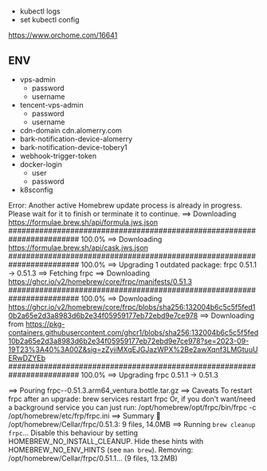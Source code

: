 # 

- kubectl logs
- set kubectl config

https://www.orchome.com/16641


## ENV

- vps-admin
  - password
  - username
- tencent-vps-admin
  - password
  - username
- cdn-domain cdn.alomerry.com
- bark-notification-device-alomerry
- bark-notification-device-tobery1
- webhook-trigger-token
- docker-login
  - user
  - password
- k8sconfig


Error: Another active Homebrew update process is already in progress.
Please wait for it to finish or terminate it to continue.
==> Downloading https://formulae.brew.sh/api/formula.jws.json
######################################################################## 100.0%
==> Downloading https://formulae.brew.sh/api/cask.jws.json
######################################################################## 100.0%
==> Upgrading 1 outdated package:
frpc 0.51.1 -> 0.51.3
==> Fetching frpc
==> Downloading https://ghcr.io/v2/homebrew/core/frpc/manifests/0.51.3
######################################################################## 100.0%
==> Downloading https://ghcr.io/v2/homebrew/core/frpc/blobs/sha256:132004b6c5c5f5fed10b2a65e2d3a8983d6b2e34f05959177eb72ebd9e7ce978
==> Downloading from https://pkg-containers.githubusercontent.com/ghcr1/blobs/sha256:132004b6c5c5f5fed10b2a65e2d3a8983d6b2e34f05959177eb72ebd9e7ce978?se=2023-09-19T23%3A40%3A00Z&sig=zZyiiMXqEJGJazWPX%2Be2awXqnf3LMGtuuUERwDZYEb
######################################################################## 100.0%
==> Upgrading frpc
  0.51.1 -> 0.51.3

==> Pouring frpc--0.51.3.arm64_ventura.bottle.tar.gz
==> Caveats
To restart frpc after an upgrade:
  brew services restart frpc
Or, if you don't want/need a background service you can just run:
  /opt/homebrew/opt/frpc/bin/frpc -c /opt/homebrew/etc/frp/frpc.ini
==> Summary
🍺  /opt/homebrew/Cellar/frpc/0.51.3: 9 files, 14.0MB
==> Running `brew cleanup frpc`...
Disable this behaviour by setting HOMEBREW_NO_INSTALL_CLEANUP.
Hide these hints with HOMEBREW_NO_ENV_HINTS (see `man brew`).
Removing: /opt/homebrew/Cellar/frpc/0.51.1... (9 files, 13.2MB)